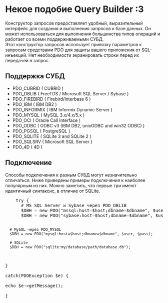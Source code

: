 <h1>Некое подобие Query Builder :3</h1>
<p>Конструктор запросов предоставляет удобный, выразительный интерфейс для создания и выполнения запросов к базе данных. Он может использоваться для выполнения большинства типов операций и работает со всеми поддерживаемыми СУБД.<br/>
Этот конструктор запросов использует привязку параметров к запросам средствами PDO для защиты вашего приложения от SQL-инъекций. Нет необходимости экранировать строки перед их передачей в запрос.
</p>
<h2>Поддержка СУБД</h2>
<ul>
	<li>PDO_CUBRID ( CUBRID )</li>
	<li>PDO_DBLIB ( FreeTDS / Microsoft SQL Server / Sybase )</li>
	<li>PDO_FIREBIRD ( Firebird/Interbase 6 )</li>
	<li>PDO_IBM ( IBM DB2 )</li>
	<li>PDO_INFORMIX ( IBM Informix Dynamic Server )</li>
	<li>PDO_MYSQL ( MySQL 3.x/4.x/5.x )</li>
	<li>PDO_OCI ( Oracle Call Interface )</li>
	<li>PDO_ODBC ( ODBC v3 (IBM DB2, unixODBC and win32 ODBC) )</li>
	<li>PDO_PGSQL ( PostgreSQL )</li>
	<li>PDO_SQLITE ( SQLite 3 and SQLite 2 )</li>
	<li>PDO_SQLSRV ( Microsoft SQL Server )</li>
	<li>PDO_4D ( 4D )</li>
</ul>
<h2>Подключение</h2>
<p>Способы подключения к разным СУБД могут незначительно отличаться. Ниже приведены примеры подключения к наиболее популярным из них. Можно заметить, что первые три имеют идентичный синтаксис, в отличие от SQLite.</p>
<pre>
	try {  
	  # MS SQL Server и Sybase через PDO_DBLIB  
	  $DBH = new PDO("mssql:host=$host;dbname=$dbname", $user, $pass);  
	  $DBH = new PDO("sybase:host=$host;dbname=$dbname", $user, $pass);  
	  
	  # MySQL через PDO_MYSQL  
	  $DBH = new PDO("mysql:host=$host;dbname=$dbname", $user, $pass);  
	  
	  # SQLite  
	  $DBH = new PDO("sqlite:my/database/path/database.db");  
}  
catch(PDOException $e) {  
    echo $e->getMessage();  
}
</pre>